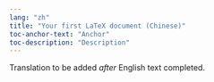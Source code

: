 ```yaml
---
lang: "zh"
title: "Your first LaTeX document (Chinese)"
toc-anchor-text: "Anchor"
toc-description: "Description"
---
```

Translation to be added _after_ English text completed.
